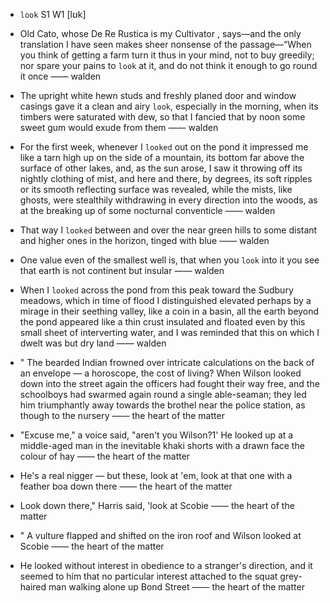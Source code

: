 - `look` S1 W1 [lʊk]



- Old Cato, whose De Re Rustica is my Cultivator , says﻿—and the only translation I have seen makes sheer nonsense of the passage﻿—“When you think of getting a farm turn it thus in your mind, not to buy greedily; nor spare your pains to `look` at it, and do not think it enough to go round it once —— walden

-  The upright white hewn studs and freshly planed door and window casings gave it a clean and airy `look`, especially in the morning, when its timbers were saturated with dew, so that I fancied that by noon some sweet gum would exude from them —— walden

-  For the first week, whenever I `looked` out on the pond it impressed me like a tarn high up on the side of a mountain, its bottom far above the surface of other lakes, and, as the sun arose, I saw it throwing off its nightly clothing of mist, and here and there, by degrees, its soft ripples or its smooth reflecting surface was revealed, while the mists, like ghosts, were stealthily withdrawing in every direction into the woods, as at the breaking up of some nocturnal conventicle —— walden

-  That way I `looked` between and over the near green hills to some distant and higher ones in the horizon, tinged with blue —— walden

-  One value even of the smallest well is, that when you `look` into it you see that earth is not continent but insular —— walden

-  When I `looked` across the pond from this peak toward the Sudbury meadows, which in time of flood I distinguished elevated perhaps by a mirage in their seething valley, like a coin in a basin, all the earth beyond the pond appeared like a thin crust insulated and floated even by this small sheet of interverting water, and I was reminded that this on which I dwelt was but dry land —— walden

- " The bearded Indian frowned over intricate calculations on the back of an envelope — a horoscope, the cost of living? When Wilson looked down into the street again the officers had fought their way free, and the schoolboys had swarmed again round a single able-seaman; they led him triumphantly away towards the brothel near the police station, as though to the nursery —— the heart of the matter

-  "Excuse me," a voice said, "aren't you Wilson?1' He looked up at a middle-aged man in the inevitable khaki shorts with a drawn face the colour of hay —— the heart of the matter

-  He's a real nigger — but these, look at 'em, look at that one with a feather boa down there —— the heart of the matter

-  Look down there," Harris said, 'look at Scobie —— the heart of the matter

- " A vulture flapped and shifted on the iron roof and Wilson looked at Scobie —— the heart of the matter

-  He looked without interest in obedience to a stranger's direction, and it seemed to him that no particular interest attached to the squat grey-haired man walking alone up Bond Street —— the heart of the matter
